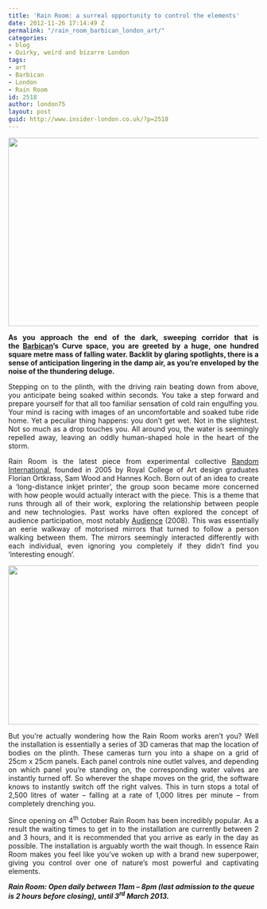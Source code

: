 ```yaml
---
title: 'Rain Room: a surreal opportunity to control the elements'
date: 2012-11-26 17:14:49 Z
permalink: "/rain_room_barbican_london_art/"
categories:
- blog
- Quirky, weird and bizarre London
tags:
- art
- Barbican
- London
- Rain Room
id: 2518
author: london75
layout: post
guid: http://www.insider-london.co.uk/?p=2518
---
```


[<img class="alignnone size-full wp-image-2524" src="/wp-content/uploads/2012/11/rain_room_barbican.jpg" alt="" width="569" height="379" />](/wp-content/uploads/2012/11/rain_room_barbican.jpg)

<p style="text-align: justify;">
  <strong>As you approach the end of the dark, sweeping corridor that is the <a href="http://www.barbican.org.uk/">Barbican</a>’s Curve space, you are greeted by a huge, one hundred square metre mass of falling water. Backlit by glaring spotlights, there is a sense of anticipation lingering in the damp air, as you’re enveloped by the noise of the thundering deluge.</strong>
</p>

<p style="text-align: justify;">
  Stepping on to the plinth, with the driving rain beating down from above, you anticipate being soaked within seconds. You take a step forward and prepare yourself for that all too familiar sensation of cold rain engulfing you. Your mind is racing with images of an uncomfortable and soaked tube ride home. Yet a peculiar thing happens: you don’t get wet. Not in the slightest. Not so much as a drop touches you. All around you, the water is seemingly repelled away, leaving an oddly human-shaped hole in the heart of the storm.
</p>

<p style="text-align: justify;">
  Rain Room is the latest piece from experimental collective <a href="http://random-international.com/">Random International</a>, founded in 2005 by Royal College of Art design graduates Florian Ortkrass, Sam Wood and Hannes Koch. Born out of an idea to create a ‘long-distance inkjet printer’, the group soon became more concerned with how people would actually interact with the piece. This is a theme that runs through all of their work, exploring the relationship between people and new technologies. Past works have often explored the concept of audience participation, most notably <a href="http://random-international.com/work/audience/">Audience</a> (2008). This was essentially an eerie walkway of motorised mirrors that turned to follow a person walking between them. The mirrors seemingly interacted differently with each individual, even ignoring you completely if they didn’t find you ‘interesting enough’.
</p>

<p style="text-align: justify;">
  <a href="/wp-content/uploads/2012/11/rain_room_barbican_london_art.jpg"><img class="alignnone size-full wp-image-2521" src="/wp-content/uploads/2012/11/rain_room_barbican_london_art.jpg" alt="" width="569" height="320" /></a>
</p>

<p style="text-align: justify;">
  But you’re actually wondering how the Rain Room works aren’t you? Well the installation is essentially a series of 3D cameras that map the location of bodies on the plinth. These cameras turn you into a shape on a grid of 25cm x 25cm panels. Each panel controls nine outlet valves, and depending on which panel you’re standing on, the corresponding water valves are instantly turned off. So wherever the shape moves on the grid, the software knows to instantly switch off the right valves. This in turn stops a total of 2,500 litres of water &#8211; falling at a rate of 1,000 litres per minute &#8211; from completely drenching you.
</p>

<p style="text-align: justify;">
  Since opening on 4<sup>th</sup> October Rain Room has been incredibly popular. As a result the waiting times to get in to the installation are currently between 2 and 3 hours, and it is recommended that you arrive as early in the day as possible. The installation is arguably worth the wait though. In essence Rain Room makes you feel like you’ve woken up with a brand new superpower, giving you control over one of nature’s most powerful and captivating elements.
</p>

<address>
  <strong>Rain Room: Open daily between 11am &#8211; 8pm (last admission to the queue is 2 hours before closing), until 3<sup>rd</sup> March 2013.</strong>
</address>

<p style="text-align: justify;">